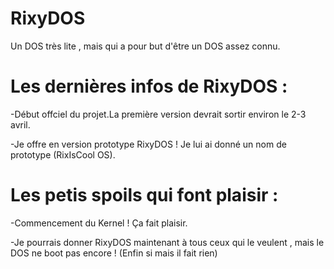 # RixyDOS
Un DOS très lite , mais qui a pour but d'être un DOS assez connu.

# Les dernières infos de RixyDOS :
-Début offciel du projet.La première version devrait sortir environ le 2-3 avril.

-Je offre en version prototype RixyDOS ! Je lui ai donné un nom de prototype (RixIsCool OS).
# Les petis spoils qui font plaisir :
-Commencement du Kernel ! Ça fait plaisir.

-Je pourrais donner RixyDOS maintenant à tous ceux qui le veulent , mais le DOS ne boot pas encore ! (Enfin si mais il fait rien)
